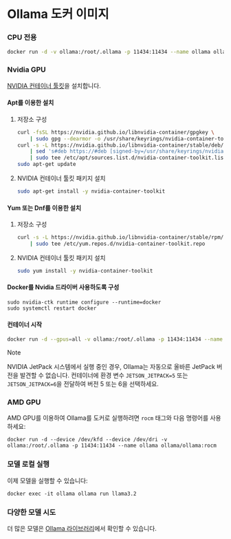 # Ollama 도커 이미지

### CPU 전용

```bash
docker run -d -v ollama:/root/.ollama -p 11434:11434 --name ollama ollama/ollama
```

### Nvidia GPU
[NVIDIA 컨테이너 툴킷](https://docs.nvidia.com/datacenter/cloud-native/container-toolkit/latest/install-guide.html#installation)을 설치합니다.

#### Apt를 이용한 설치
1. 저장소 구성
    ```bash
    curl -fsSL https://nvidia.github.io/libnvidia-container/gpgkey \
        | sudo gpg --dearmor -o /usr/share/keyrings/nvidia-container-toolkit-keyring.gpg
    curl -s -L https://nvidia.github.io/libnvidia-container/stable/deb/nvidia-container-toolkit.list \
        | sed 's#deb https://#deb [signed-by=/usr/share/keyrings/nvidia-container-toolkit-keyring.gpg] https://#g' \
        | sudo tee /etc/apt/sources.list.d/nvidia-container-toolkit.list
    sudo apt-get update
    ```
2. NVIDIA 컨테이너 툴킷 패키지 설치
    ```bash
    sudo apt-get install -y nvidia-container-toolkit
    ```

#### Yum 또는 Dnf를 이용한 설치
1. 저장소 구성

    ```bash
    curl -s -L https://nvidia.github.io/libnvidia-container/stable/rpm/nvidia-container-toolkit.repo \
        | sudo tee /etc/yum.repos.d/nvidia-container-toolkit.repo
    ```

2. NVIDIA 컨테이너 툴킷 패키지 설치

    ```bash
    sudo yum install -y nvidia-container-toolkit
    ```

#### Docker를 Nvidia 드라이버 사용하도록 구성
```
sudo nvidia-ctk runtime configure --runtime=docker
sudo systemctl restart docker
```

#### 컨테이너 시작

```bash
docker run -d --gpus=all -v ollama:/root/.ollama -p 11434:11434 --name ollama ollama/ollama
```

> [!NOTE]  
> NVIDIA JetPack 시스템에서 실행 중인 경우, Ollama는 자동으로 올바른 JetPack 버전을 발견할 수 없습니다. 컨테이너에 환경 변수 `JETSON_JETPACK=5` 또는 `JETSON_JETPACK=6`을 전달하여 버전 5 또는 6을 선택하세요.

### AMD GPU

AMD GPU를 이용하여 Ollama를 도커로 실행하려면 `rocm` 태그와 다음 명령어를 사용하세요:

```
docker run -d --device /dev/kfd --device /dev/dri -v ollama:/root/.ollama -p 11434:11434 --name ollama ollama/ollama:rocm
```

### 모델 로컬 실행

이제 모델을 실행할 수 있습니다:

```
docker exec -it ollama ollama run llama3.2
```

### 다양한 모델 시도

더 많은 모델은 [Ollama 라이브러리](https://ollama.com/library)에서 확인할 수 있습니다.